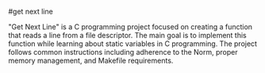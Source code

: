 #get next line

"Get Next Line" is a C programming project focused on creating a function that reads a line from a file descriptor. 
The main goal is to implement this function while learning about static variables in C programming. 
The project follows common instructions including adherence to the Norm, proper memory management, and Makefile requirements.
